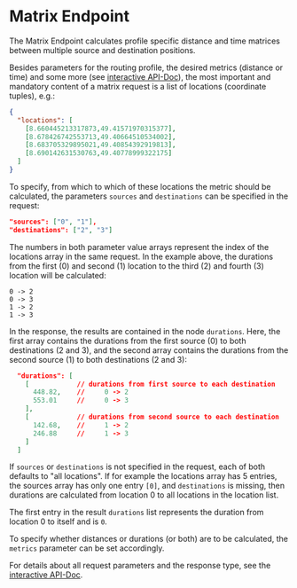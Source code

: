 # Matrix Endpoint

The Matrix Endpoint calculates profile specific distance and time matrices between multiple source and destination positions.

Besides parameters for the routing profile, the desired metrics (distance or time) and some more (see  [interactive API-Doc](https://openrouteservice.org/dev/#/api-docs/matrix%20service)), 
the most important and mandatory content of a matrix request is a list of locations (coordinate tuples), e.g.:

```json
{
  "locations": [
    [8.660445213317873,49.41571970315377],
    [8.678426742553713,49.40664510534002],
    [8.683705329895021,49.40854392919813],
    [8.690142631530763,49.40778999322175]
  ]
}
```

To specify, from which to which of these locations the metric should be calculated, the parameters `sources` and `destinations` can be specified in the request:

```json
"sources": ["0", "1"],
"destinations": ["2", "3"]
```

The numbers in both parameter value arrays represent the index of the locations array in the same request. 
In the example above, the durations from the first (0) and second (1) location to the third (2) and fourth (3) location will be calculated: 

    0 -> 2
    0 -> 3
    1 -> 2
    1 -> 3

In the response, the results are contained in the node `durations`.
Here, the first array contains the durations from the first source (0) to both destinations (2 and 3), 
and the second array contains the durations from the second source (1) to both destinations (2 and 3):

```json
  "durations": [
    [            // durations from first source to each destination
      448.82,    //     0 -> 2
      553.01     //     0 -> 3
    ],
    [            // durations from second source to each destination
      142.68,    //     1 -> 2
      246.88     //     1 -> 3
    ]
  ]
```

If `sources` or `destinations` is not specified in the request, each of both defaults to "all locations". 
If for example the locations array has 5 entries, 
the sources array has only one entry `[0]`, 
and `destinations` is missing, then durations are calculated from location 0 to all locations in the location list.

The first entry in the result `durations` list represents the duration from location 0 to itself and is `0`. 

To specify whether distances or durations (or both) are to be calculated, the `metrics` parameter can be set accordingly.

For details about all request parameters and the response type, see the [interactive API-Doc](https://openrouteservice.org/dev/#/api-docs/matrix%20service).
